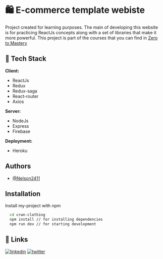 
# 🛍️ E-commerce template webiste

Project created for learning purposes. The main of developing this website is for practicing
ReactJs concepts along with a set of libraries that make it more powerful. 
This project is part of the courses that you can find in [Zero to Mastery](https://zerotomastery.io/)

## 🧱 Tech Stack

**Client:** 
* ReactJs
* Redux
* Redux-saga
* React-router
* Axios

**Server:** 
* NodeJs
* Express
* Firebase

**Deployment:**
* Heroku


## Authors

- [@Nelson2411](https://github.com/nelson2411)


## Installation

Install my-project with npm

```bash
  cd crwn-clothing
  npm install // for installing dependencies
  npm run dev // for starting development
```
    
## 🔗 Links

[![linkedin](https://img.shields.io/badge/linkedin-0A66C2?style=for-the-badge&logo=linkedin&logoColor=white)](https://www.linkedin.com/in/nelsonrosales24/)
[![twitter](https://img.shields.io/badge/twitter-1DA1F2?style=for-the-badge&logo=twitter&logoColor=white)](https://twitter.com/NelsonRosales27)

